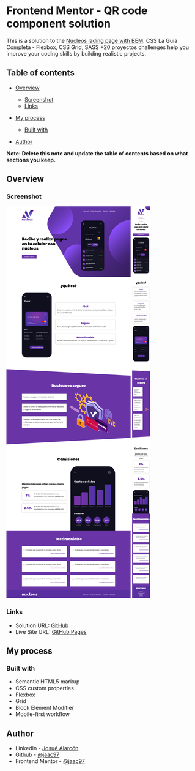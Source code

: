 # Frontend Mentor - QR code component solution

This is a solution to the [Nucleos lading page with BEM](https://www.udemy.com/course/css-grid-y-flexbox-la-guia-definitiva-crea-10-proyectos/learn/lecture/28249672#overview). CSS La Guía Completa - Flexbox, CSS Grid, SASS +20 proyectos challenges help you improve your coding skills by building realistic projects. 

## Table of contents

- [Overview](#overview)
  - [Screenshot](#screenshot)
  - [Links](#links)
- [My process](#my-process)
  - [Built with](#built-with)

- [Author](#author)

**Note: Delete this note and update the table of contents based on what sections you keep.**

## Overview

### Screenshot

![](./desktop.png)
![](./mobile.jpg)



### Links

- Solution URL: [GitHub](https://github.com/jaac97/css-BEM-landingpage)
- Live Site URL: [GitHub Pages](https://jaac97.github.io/css-BEM-landingpage/)

## My process

### Built with

- Semantic HTML5 markup
- CSS custom properties
- Flexbox
- Grid
- Block Element Modifier
- Mobile-first workflow


## Author

- LinkedIn - [Josué Alarcón](https://www.linkedin.com/in/josue-alarcon-camino/)
- Github - [@jaac97](https://github.com/jaac97)
- Frontend Mentor - [@jaac97](https://www.frontendmentor.io/profile/jaac97)


